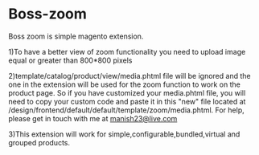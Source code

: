 # Boss-zoom
Boss zoom is simple magento extension.

1)To have a better view of zoom functionality you need to upload image equal or greater than 800*800 pixels

2)template/catalog/product/view/media.phtml file will be ignored and the one in the extension will be used for the zoom function to work on the product page. So if you have customized your media.phtml file, you will need to copy your custom code and paste it in this "new" file located at /design/frontend/default/default/template/zoom/media.phtml. For help, please get in touch with me at manish23@live.com

3)This extension will work for simple,configurable,bundled,virtual and grouped products.
